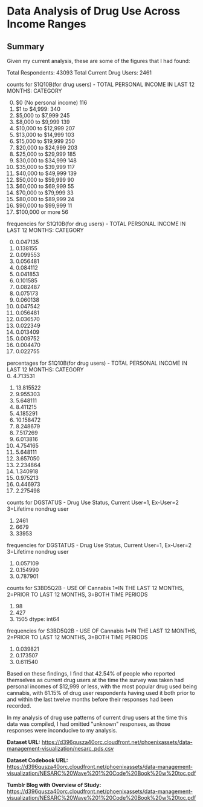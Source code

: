 <h1>Data Analysis of Drug Use Across Income Ranges</h1>

<h2>Summary</h2>
Given my current analysis, these are some of the figures that I had found:

Total Respondents: 43093
Total Current Drug Users: 2461

counts for S1Q10B(for drug users) - TOTAL PERSONAL INCOME IN LAST 12 MONTHS: CATEGORY

 0. $0 (No personal income) 	116
 1. $1 to $4,999: 				340
 2. $5,000 to $7,999			245
 3. $8,000 to $9,999			139
 4. $10,000 to $12,999  		207
 5. $13,000 to $14,999  		103
 6. $15,000 to $19,999  		250
 7. $20,000 to $24,999  		203
 8. $25,000 to $29,999			185
 9. $30,000 to $34,999			148
 10. $35,000 to $39,999			117
 11. $40,000 to $49,999			139
 12. $50,000 to $59,999			90
 13. $60,000 to $69,999 		55
 14. $70,000 to $79,999			33
 15. $80,000 to $89,999			24
 16. $90,000 to $99,999			11
 17. $100,000 or more			56


frequencies for S1Q10B(for drug users) - TOTAL PERSONAL INCOME IN LAST 12
MONTHS: CATEGORY 

0.    0.047135  
1.    0.138155   
2.    0.099553    
3.    0.056481  
4.    0.084112  
5.    0.041853    
6.    0.101585   
7.    0.082487   
8.    0.075173  
9.    0.060138  
10.    0.047542  
11.    0.056481  
12.    0.036570  
13.    0.022349  
14.    0.013409  
15.    0.009752  
16.    0.004470  
17.    0.022755 


percentages for S1Q10B(for drug users) - TOTAL PERSONAL INCOME IN LAST 12 MONTHS: CATEGORY       
0.    4.713531    
1.    13.815522   
2.    9.955303   
3.    5.648111   
4.    8.411215   
5.    4.185291   
6.    10.158472    
7.    8.248679    
8.    7.517269    
9.    6.013816   
10.   4.754165   
11.   5.648111   
12.   3.657050    
13.   2.234864    
14.   1.340918    
15.   0.975213    
16.   0.446973    
17.   2.275498

counts for DGSTATUS - Drug Use Status, Current User=1, Ex-User=2
3=Lifetime nondrug user   
1.    2461    
2.    6679    
3.    33953     


frequencies for DGSTATUS - Drug Use Status, Current User=1, Ex-User=2
3=Lifetime nondrug user      
1.    0.057109     
2.    0.154990     
3.    0.787901   

counts for S3BD5Q2B - USE OF Cannabis 1=IN THE LAST 12 MONTHS,
2=PRIOR TO LAST 12 MONTHS, 3=BOTH TIME PERIODS

1.    98
2.    427
3.    1505
dtype: int64

frequencies for S3BD5Q2B - USE OF Cannabis 1=IN THE LAST 12 MONTHS,
2=PRIOR TO LAST 12 MONTHS, 3=BOTH TIME PERIODS
1.    0.039821
2.    0.173507
3.    0.611540

<p>
Based on these findings, I find that 42.54% of people who reported themselves
as current drug users at the time the survey was taken had personal incomes of 
$12,999 or less, with the most popular drug used being cannabis, with 61.15% of
drug user respondents having used it both prior to and within the last twelve
months before their responses had been recorded. 

In my analysis of drug use patterns of current drug users at the time this data
was compiled, I had omitted "unknown" responses, as those responses were 
inconducive to my analysis.
</p>

<b>Dataset URL:</b> https://d396qusza40orc.cloudfront.net/phoenixassets/data-management-visualization/nesarc_pds.csv

<b>Dataset Codebook URL:</b> https://d396qusza40orc.cloudfront.net/phoenixassets/data-management-visualization/NESARC%20Wave%201%20Code%20Book%20w%20toc.pdf

<b>Tumblr Blog with Overview of Study:</b> https://d396qusza40orc.cloudfront.net/phoenixassets/data-management-visualization/NESARC%20Wave%201%20Code%20Book%20w%20toc.pdf


